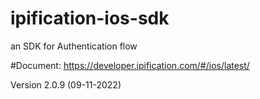 # ipification-ios-sdk
an SDK for Authentication flow

#Document: https://developer.ipification.com/#/ios/latest/

Version 2.0.9 (09-11-2022)
